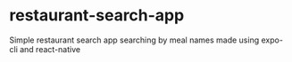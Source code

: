 # restaurant-search-app
Simple restaurant search app searching by meal names made using expo-cli and react-native

